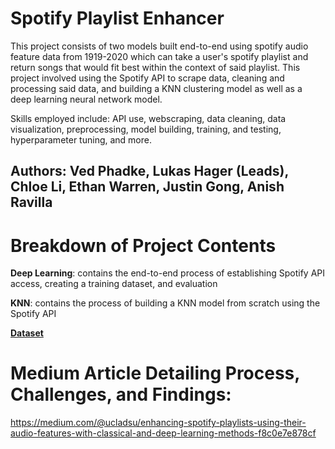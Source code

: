 # Spotify Playlist Enhancer
This project consists of two models built end-to-end using spotify audio feature data from 1919-2020 which can take a user's spotify playlist and return songs that would fit best within the context of said playlist. This project involved using the Spotify API to scrape data, cleaning and processing said data, and building a KNN clustering model as well as a deep learning neural network model.

Skills employed include: API use, webscraping, data cleaning, data visualization, preprocessing, model building, training, and testing, hyperparameter tuning, and more.


## Authors: Ved Phadke, Lukas Hager (Leads), Chloe Li, Ethan Warren, Justin Gong, Anish Ravilla


# Breakdown of Project Contents

**Deep Learning**: contains the end-to-end process of establishing Spotify API access, creating a training dataset, and evaluation

**KNN**: contains the process of building a KNN model from scratch using the Spotify API

[**Dataset**](https://drive.google.com/file/d/10woU2GjRhfYCYoEDC2P6uzBbU92MIGQr/view?usp=sharing)


# Medium Article Detailing Process, Challenges, and Findings:
https://medium.com/@ucladsu/enhancing-spotify-playlists-using-their-audio-features-with-classical-and-deep-learning-methods-f8c0e7e878cf

